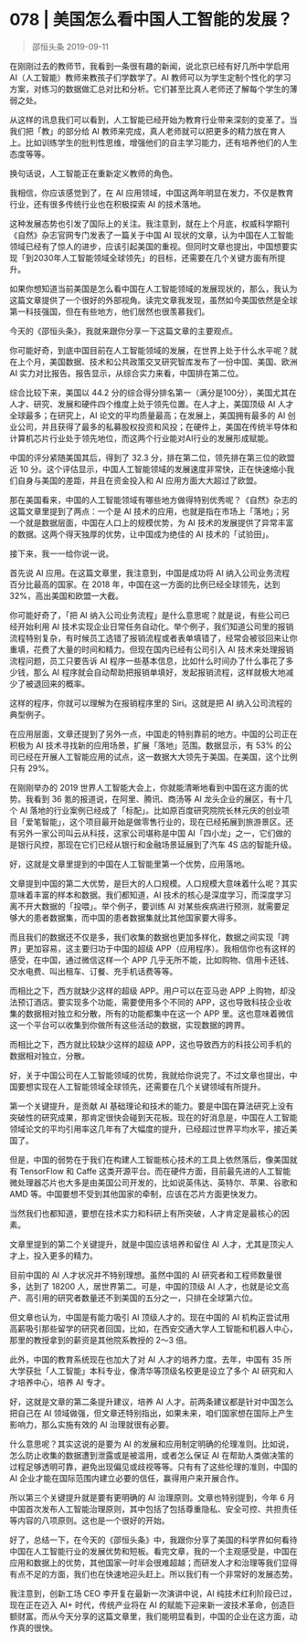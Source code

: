 # 078 | 美国怎么看中国人工智能的发展？
> 邵恒头条
2019-09-11

在刚刚过去的教师节，我看到一条很有趣的新闻，说北京已经有好几所中学启用 AI（人工智能）教师来教孩子们学数学了。AI 教师可以为学生定制个性化的学习方案，对练习的数据做汇总对比和分析。它们甚至比真人老师还了解每个学生的薄弱之处。

从这样的讯息我们可以看到，人工智能已经开始为教育行业带来深刻的变革了。当我们把「教」的部分给 AI 教师来完成，真人老师就可以把更多的精力放在育人上。比如训练学生的批判性思维，增强他们的自主学习能力，还有培养他们的人生态度等等。

换句话说，人工智能正在重新定义教师的角色。

我相信，你应该感觉到了，在 AI 应用领域，中国这两年明显在发力，不仅是教育行业，还有很多传统行业也在积极探索 AI 的技术落地。

这种发展态势也引发了国际上的关注。我注意到，就在上个月底，权威科学期刊《自然》杂志官网专门发表了一篇关于中国 AI 现状的文章，认为中国在人工智能领域已经有了惊人的进步，应该引起美国的重视。但同时文章也提出，中国想要实现「到2030年人工智能领域全球领先」的目标，还需要在几个关键方面有所提升。

如果你想知道当前美国是怎么看中国在人工智能领域的发展现状的，那么，我认为这篇文章提供了一个很好的外部视角。读完文章我发现，虽然如今美国依然是全球第一科技强国，但在有些地方，他们居然也很羡慕我们。

今天的《邵恒头条》，我就来跟你分享一下这篇文章的主要观点。

你可能好奇，到底中国目前在人工智能领域的发展，在世界上处于什么水平呢？就在上个月，美国数据、技术和公共政策交叉研究智库发布了一份中国、美国、欧洲 AI 实力对比报告。报告显示，从综合实力来看，中国排在第二位。

综合比较下来，美国以 44.2 分的综合得分排名第一（满分是100分），美国尤其在人才、研究、发展和硬件四个维度上处于领先位置。在人才上，美国顶级 AI 人才全球最多；在研究上，AI 论文的平均质量最高；在发展上，美国拥有最多的 AI 创业公司，并且获得了最多的私募股权投资和风投；在硬件上，美国在传统半导体和计算机芯片行业处于领先地位，而这两个行业能对AI行业的发展形成赋能。

中国的评分紧随美国其后，得到了 32.3 分，排在第二位，领先排在第三位的欧盟近 10 分。这个评估显示，中国人工智能领域的发展速度非常快，正在快速缩小我们自身与美国的差距，并且在资金投入和 AI 应用方面大大超过了欧盟。

那在美国看来，中国的人工智能领域有哪些地方做得特别优秀呢？《自然》杂志的这篇文章里提到了两点：一个是 AI 技术的应用，也就是指在市场上「落地」；另一个就是数据层面，中国在人口上的规模优势，为 AI 技术的发展提供了异常丰富的数据。这两个得天独厚的优势，让中国成为绝佳的 AI 技术的「试验田」。

接下来，我一一给你说一说。

首先说 AI 应用。在这篇文章里，我注意到，中国是成功将 AI 纳入公司业务流程百分比最高的国家。在 2018 年，中国在这一方面的比例已经全球领先，达到 32%，高出美国和欧盟一大截。

你可能好奇了，「把 AI 纳入公司业务流程」是什么意思呢？就是说，有些公司已经开始利用 AI 技术实现企业日常任务自动化。举个例子，我们知道公司里的报销流程特别复杂，有时候员工选错了报销流程或者表单填错了，经常会被驳回来让你重填，花费了大量的时间和精力。但现在国内已经有公司引入 AI 技术来处理报销流程问题，员工只要告诉 AI 程序一些基本信息，比如什么时间办了什么事花了多少钱，那么 AI 程序就会自动帮助把报销单填好，发起报销流程，这样就极大地减少了被退回来的概率。

这样的程序，你就可以理解为在报销程序里的 Siri。这就是把 AI 纳入公司流程的典型例子。

在应用层面，文章还提到了另外一点，中国走的特别靠前的地方。中国的公司正在积极为 AI 技术寻找新的应用场景，扩展「落地」范围。数据显示，有 53% 的公司已经在开展人工智能应用的试点，这一数据大大领先于美国。在美国，这个比例只有 29%。

在刚刚举办的 2019 世界人工智能大会上，你就能清晰地看到中国在这方面的优势。我看到 36 氪的报道说，在阿里、腾讯、商汤等 AI 龙头企业的展区，有十几个 AI 落地的行业案例已经成了「标配」。比如原百度研究院院长林元庆的创业项目「爱笔智能」，这个项目最开始是做零售行业的，现在已经拓展到旅游景区。还有另外一家公司叫云从科技，这家公司堪称是中国 AI「四小龙」之一，它们做的是银行风控，那现在它们已经从银行和金融场景延展到了汽车 4S 店的智能升级。

好，这就是文章里提到的中国在人工智能里第一个优势，应用落地。

文章提到中国的第二大优势，是巨大的人口规模。人口规模大意味着什么呢？其实意味着丰富的样本和数据。我们都知道，AI 技术的核心是深度学习，而深度学习离不开大数据的「投喂」。举个例子，要训练 AI 对某些疾病进行预测，就需要足够大的患者数据集，而中国的患者数据集就比其他国家要大得多。

而且我们的数据还不仅是多，我们收集的数据也更加多样化，数据之间实现「跨界」更加容易，这主要归功于中国的超级 APP（应用程序）。我相信你也有这样的感受，在中国，通过微信这样一个 APP 几乎无所不能，比如购物、信用卡还钱、交水电费、叫出租车、订餐、充手机话费等等。

而相比之下，西方就缺少这样的超级 APP。用户可以在亚马逊 APP 上购物，却没法预订酒店。要实现多个功能，需要使用多个不同的 APP，这也导致科技企业收集的数据相对独立和分散，所有的功能都集中在这一个 APP 里。这也意味着微信这一个平台可以收集到你做所有这些活动的数据，实现数据的跨界。

而相比之下，西方就比较缺少这样的超级 APP，这也导致西方的科技公司手机的数据相对独立，分散。

好，关于中国公司在人工智能领域的优势，我就给你说完了。不过文章也提出，中国要想实现在人工智能领域全球领先，还需要在几个关键领域有所提升。

第一个关键提升，是贡献 AI 基础理论和技术的能力。要是中国在算法研究上没有突破性的研究成果，那肯定很快会碰到天花板。现在的好消息是，中国在人工智能领域论文的平均引用率这几年有了大幅度的提升，已经超过世界平均水平，接近美国了。

但是，中国的弱势在于我们在构建人工智能核心技术的工具上依然落后，像美国就有 TensorFlow 和 Caffe 这类开源平台。而在硬件方面，目前最先进的人工智能微处理器芯片也大多是由美国公司开发的，比如说英伟达、英特尔、苹果、谷歌和 AMD 等。中国要想不受到其他国家的牵制，应该在芯片方面更快发力。

当然我们也都知道，要想在技术实力和科研上有所突破，人才肯定是最核心的因素。

文章里提到的第二个关键提升，就是中国应该培养和留住 AI 人才，尤其是顶尖人才上，投入更多的精力。

目前中国的 AI 人才状况并不特别理想。虽然中国的 AI 研究者和工程师数量很多，达到了 18200 人，居世界第二。可是，中国的顶级 AI 人才，也就是论文高产、高引用的研究者数量还不到美国的五分之一，只排在全球第六位。

但文章也认为，中国是有能力吸引 AI 顶级人才的。现在中国的 AI 机构正尝试用高薪吸引那些留学的研究者回国，比如，在西安交通大学人工智能和机器人中心，那里的教授拿到的薪资是其他院系教授的 2～3 倍。

此外，中国的教育系统现在也加大了对 AI 人才的培养力度。去年，中国有 35 所大学获批「人工智能」本科专业，像清华等顶级名校更是设立了多个 AI 研究和人才培养中心，培养 AI 专才。

好，这就是文章的第二条提升建议，培养 AI 人才。前两条建议都是针对中国怎么把自己在 AI 领域做强，但文章还特别指出，如果未来，咱们国家想在国际上产生影响力，那么实施有效的 AI 治理就很有必要。

什么意思呢？其实这说的是要为 AI 的发展和应用制定明确的伦理准则。比如说，怎么防止收集的数据遭到泄露或是被滥用，或者怎么保证 AI 在帮助人类做决策的过程足够透明可靠，避免出现偏见或歧视等等。只有有了这些伦理的准则，中国的 AI 企业才能在国际范围内建立必要的信任，赢得用户来开展合作。

所以第三个关键提升就是要有更明确的 AI 治理原则。文章也特别提到，今年 6 月中国首次发布人工智能治理原则，其中包括了包括尊重隐私、安全可控、共担责任等内容的八项原则。这也是一个很好的开始。

好了，总结一下，在今天的《邵恒头条》中，我跟你分享了美国的科学界如何看待中国在人工智能行业的发展优势和短板。看完文章，我的一个主观感受是，中国在应用和数据上的优势，其他国家一时半会很难超越；而研发人才和治理等我们显得有点不足的方面，我们也在快速地迎头赶上。所以我们有一个非常好的发展态势。

我注意到，创新工场 CEO 李开复在最新一次演讲中说，AI 纯技术红利阶段已过，现在正在迈入 AI+ 时代，传统产业将在 AI 的赋能下迎来新一波技术革命，创造巨额财富。而从今天分享的这篇文章里，我们能明显看到，中国的企业在这方面，动作真的很快。



